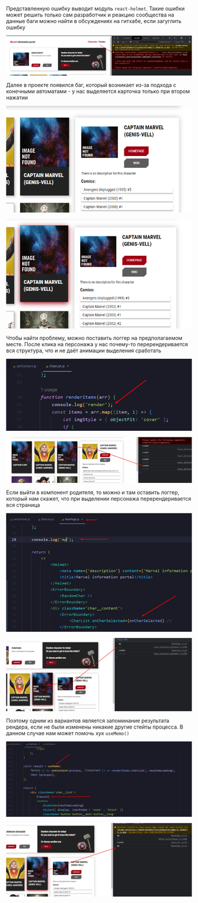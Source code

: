 
Представленную ошибку выводит модуль `react-helmet`. Такие ошибки может решить только сам разработчик и реакцию сообщества на данные баги можно найти в обсуждениях на гитхабе, если загуглить ошибку

![](_png/9e82676d56e62f08f88e766c5385a100.png)

Далее в проекте появился баг, который возникает из-за подхода с конечными автоматами - у нас выделяется карточка только при втором нажатии

![](_png/46b37d787f7fef594f1c948bd36dfdcf.png)

![](_png/13b75567fbc38c95b969f3500bef8203.png)

Чтобы найти проблему, можно поставить логгер на предполагаемом месте. После клика на персонажа у нас почему-то перерендеривается вся структура, что и не даёт анимации выделения сработать

![](_png/114945bb7f6c7ff33ab34875c5788017.png)

![](_png/2093825680696b7caaaee2466334d746.png)

Если выйти в компонент родителя, то можно и там оставить логгер, который нам скажет, что при выделении персонажа перерендеривается вся страница

![](_png/5dfec0e48e3aa291ba8616f60a1058e2.png)

![](_png/416bd0ef5777e76e9ca8004b8a950ff5.png)

Поэтому одним из вариантов является запоминание результата рендера, если не были изменены никакие другие стейты процесса. В данном случае нам может помочь хук `useMemo()`

![](_png/4e3065b7958c96ae8221e00c48d3a4f1.png)

![](_png/b6a7be3f49010b01dc8c310941ea03d7.png)
